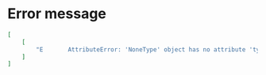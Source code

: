 # Error message

```json
[
    [
        "E       AttributeError: 'NoneType' object has no attribute 'type'"
    ]
]
```
